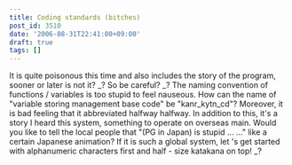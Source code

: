```yaml
---
title: Coding standards (bitches)
post_id: 3510
date: '2006-08-31T22:41:00+09:00'
draft: true
tags: []
---
```


It is quite poisonous this time and also includes the story of the program, sooner or later is not it? _? So be careful? _? The naming convention of functions / variables is too stupid to feel nauseous. How can the name of "variable storing management base code" be "kanr\_kytn\_cd"? Moreover, it is bad feeling that it abbreviated halfway halfway. In addition to this, it's a story I heard this system, something to operate on overseas main. Would you like to tell the local people that "(PG in Japan) is stupid ... ..." like a certain Japanese animation? If it is such a global system, let 's get started with alphanumeric characters first and half - size katakana on top! _?
